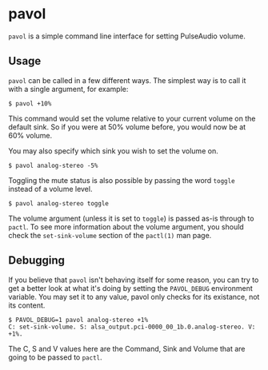 # pavol

`pavol` is a simple command line interface for setting PulseAudio volume.

## Usage

`pavol` can be called in a few different ways. The simplest way is to call it
with a single argument, for example:

~~~ shell
$ pavol +10%
~~~

This command would set the volume relative to your current volume on the
default sink. So if you were at 50% volume before, you would now be at
60% volume.

You may also specify which sink you wish to set the volume on.

~~~ shell
$ pavol analog-stereo -5%
~~~

Toggling the mute status is also possible by passing the word `toggle` instead
of a volume level.

~~~ shell
$ pavol analog-stereo toggle
~~~

The volume argument (unless it is set to `toggle`) is passed as-is through to
`pactl`. To see more information about the volume argument, you should check
the `set-sink-volume` section of the `pactl(1)` man page.

## Debugging

If you believe that `pavol` isn't behaving itself for some reason, you can try
to get a better look at what it's doing by setting the `PAVOL_DEBUG`
environment variable. You may set it to any value, pavol only checks for its
existance, not its content.

~~~ shell
$ PAVOL_DEBUG=1 pavol analog-stereo +1%
C: set-sink-volume. S: alsa_output.pci-0000_00_1b.0.analog-stereo. V: +1%.
~~~

The C, S and V values here are the Command, Sink and Volume that are going to
be passed to `pactl`.
